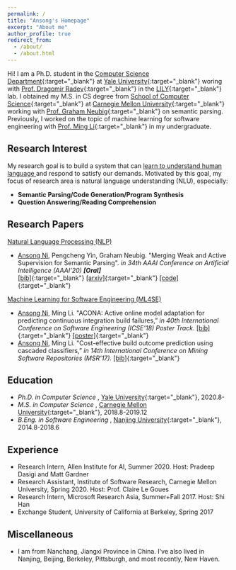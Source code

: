 ```yaml
---
permalink: /
title: "Ansong's Homepage"
excerpt: "About me"
author_profile: true
redirect_from: 
  - /about/
  - /about.html
---
```


Hi! I am a Ph.D. student in the 
[Computer Science Department](https://cpsc.yale.edu){:target="_blank"}
at 
[Yale University](https://yale.edu){:target="_blank"}
woring with
[Prof. Dragomir Radev](http://www.cs.yale.edu/homes/radev){:target="_blank"}
in the 
[LILY](https://yale-lily.github.io){:target="_blank"}
lab. 
I obtained my M.S. in CS degree from 
[School of Computer Science](https://cs.cmu.edu){:target="_blank"}
at 
[Carnegie Mellon University](https://cmu.edu){:target="_blank"}
working with 
[Prof. Graham Neubig](http://phontron.com/index.php){:target="_blank"}
on semantic parsing.
Previously, I worked on the topic of machine learning for software engineering with 
[Prof. Ming Li](http://www.lamda.nju.edu.cn/lim){:target="_blank"} in my undergraduate.

Research Interest
------
My research goal is to build a system that can <u> learn to understand human language </u> and respond to satisfy our demands. 
Motivated by this goal, my focus of research area is natural language understanding (NLU), especially:
 * **Semantic Parsing/Code Generation/Program Synthesis**
 * **Question Answering/Reading Comprehension**
 
Research Papers
------
<u> Natural Language Processing (NLP)</u> 
* <u>Ansong Ni</u>, Pengcheng Yin, Graham Neubig. "Merging Weak and Active Supervision for Semantic Parsing". <em>in 34th AAAI Conference on Artificial Intelligence (AAAI'20) **[Oral]** </em>  
    [\[bib\]](https://github.com/niansong1996/testweb/raw/master/files/aaai20.bib){:target="_blank"}
    [\[arxiv\]](http://arxiv.org/abs/1911.12986){:target="_blank"}
    [\[code\]](https://github.com/niansong1996/wassp){:target="_blank"}

<u> Machine Learning for Software Engineering (ML4SE) </u>
* <u>Ansong Ni</u>, Ming Li. "ACONA: Active online model adaptation for predicting continuous integration build failures,” <em>in 40th International Conference on Software Engineering (ICSE'18) Poster Track.</em> 
    [\[bib\]](https://github.com/niansong1996/testweb/raw/master/files/icse18.bib){:target="_blank"}
    [\[poster\]](./files/icse18poster.pdf){:target="_blank"}
* <u>Ansong Ni</u>, Ming Li. "Cost-effective build outcome prediction using cascaded classifiers,” <em> in 14th International Conference on Mining Software Repositories (MSR'17). </em>
    [\[bib\]](https://github.com/niansong1996/testweb/raw/master/files/msr17.bib){:target="_blank"}

Education
------
* <em> Ph.D. in Computer Science </em>, [Yale University](https://yale.edu){:target="_blank"}, 2020.8-
* <em> M.S. in Computer Science </em>, [Carnegie Mellon University](https://cs.cmu.edu){:target="_blank"}, 2018.8-2019.12
* <em> B.Eng. in Software Engineering </em>, [Nanjing University](https://nju.edu.cn){:target="_blank"}, 2014.8-2018.6

Experience
------
* Research Intern, Allen Institute for AI, Summer 2020. Host: Pradeep Dasigi and Matt Gardner
* Research Assistant, Institute of Software Research, Carnegie Mellon University, Spring 2020. Host: Prof. Claire Le Goues
* Research Intern, Microsoft Research Asia, Summer+Fall 2017. Host: Shi Han
* Exchange Student, University of California at Berkeley, Spring 2017

Miscellaneous
------
* I am from Nanchang, Jiangxi Province in China. I've also lived in Nanjing, Beijing, Berkeley, Pittsburgh, and most recently, New Haven.
